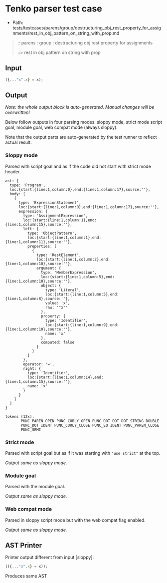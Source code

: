 # Tenko parser test case

- Path: tests/testcases/parens/group/destructuring_obj_rest_property_for_assignments/rest_in_obj_pattern_on_string_with_prop.md

> :: parens : group : destructuring obj rest property for assignments
>
> ::> rest in obj pattern on string with prop

## Input

`````js
({..."x".x} = x);
`````

## Output

_Note: the whole output block is auto-generated. Manual changes will be overwritten!_

Below follow outputs in four parsing modes: sloppy mode, strict mode script goal, module goal, web compat mode (always sloppy).

Note that the output parts are auto-generated by the test runner to reflect actual result.

### Sloppy mode

Parsed with script goal and as if the code did not start with strict mode header.

`````
ast: {
  type: 'Program',
  loc:{start:{line:1,column:0},end:{line:1,column:17},source:''},
  body: [
    {
      type: 'ExpressionStatement',
      loc:{start:{line:1,column:0},end:{line:1,column:17},source:''},
      expression: {
        type: 'AssignmentExpression',
        loc:{start:{line:1,column:1},end:{line:1,column:15},source:''},
        left: {
          type: 'ObjectPattern',
          loc:{start:{line:1,column:1},end:{line:1,column:11},source:''},
          properties: [
            {
              type: 'RestElement',
              loc:{start:{line:1,column:2},end:{line:1,column:10},source:''},
              argument: {
                type: 'MemberExpression',
                loc:{start:{line:1,column:5},end:{line:1,column:10},source:''},
                object: {
                  type: 'Literal',
                  loc:{start:{line:1,column:5},end:{line:1,column:8},source:''},
                  value: 'x',
                  raw: '"x"'
                },
                property: {
                  type: 'Identifier',
                  loc:{start:{line:1,column:9},end:{line:1,column:10},source:''},
                  name: 'x'
                },
                computed: false
              }
            }
          ]
        },
        operator: '=',
        right: {
          type: 'Identifier',
          loc:{start:{line:1,column:14},end:{line:1,column:15},source:''},
          name: 'x'
        }
      }
    }
  ]
}

tokens (12x):
       PUNC_PAREN_OPEN PUNC_CURLY_OPEN PUNC_DOT_DOT_DOT STRING_DOUBLE
       PUNC_DOT IDENT PUNC_CURLY_CLOSE PUNC_EQ IDENT PUNC_PAREN_CLOSE
       PUNC_SEMI
`````

### Strict mode

Parsed with script goal but as if it was starting with `"use strict"` at the top.

_Output same as sloppy mode._

### Module goal

Parsed with the module goal.

_Output same as sloppy mode._

### Web compat mode

Parsed in sloppy script mode but with the web compat flag enabled.

_Output same as sloppy mode._

## AST Printer

Printer output different from input [sloppy]:

````js
(({..."x".x} = x));
````

Produces same AST
